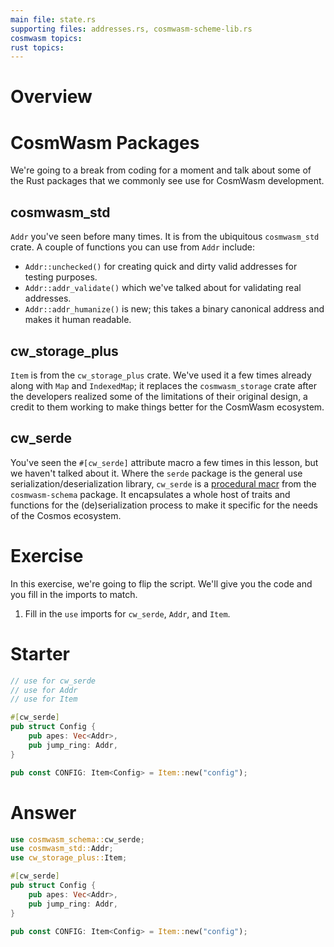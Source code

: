 ```yaml
---
main file: state.rs
supporting files: addresses.rs, cosmwasm-scheme-lib.rs
cosmwasm topics:
rust topics:
---
```


# Overview
> 

# CosmWasm Packages 
We're going to a break from coding for a moment and talk about some of the Rust packages that we commonly see use for CosmWasm development. 

## cosmwasm_std
`Addr` you've seen before many times. It is from the ubiquitous `cosmwasm_std` crate. A couple of functions you can use from `Addr` include:
- `Addr::unchecked()` for creating quick and dirty valid addresses for testing purposes.
- `Addr::addr_validate()` which we've talked about for validating real addresses.
- `Addr::addr_humanize()` is new; this takes a binary canonical address and makes it human readable.

## cw_storage_plus
`Item` is from the `cw_storage_plus` crate. We've used it a few times already along with `Map` and `IndexedMap`; it replaces the `cosmwasm_storage` crate after the developers realized some of the limitations of their original design, a credit to them working to make things better for the CosmWasm ecosystem.

## cw_serde
You've seen the `#[cw_serde]` attribute macro a few times in this lesson, but we haven't talked about it. Where the `serde` package is the general use serialization/deserialization library, `cw_serde` is a [procedural macr](https://doc.rust-lang.org/reference/procedural-macros.html)<ExternalLink> from the `cosmwasm-schema` package. It encapsulates a whole host of traits and functions for the (de)serialization process to make it specific for the needs of the Cosmos ecosystem.

# Exercise
In this exercise, we're going to flip the script. We'll give you the code and you fill in the imports to match.

1. Fill in the `use` imports for `cw_serde`, `Addr`, and `Item`.

# Starter
```rust
// use for cw_serde
// use for Addr
// use for Item

#[cw_serde]
pub struct Config {
    pub apes: Vec<Addr>,
    pub jump_ring: Addr,
}

pub const CONFIG: Item<Config> = Item::new("config");
```

# Answer
```rust
use cosmwasm_schema::cw_serde;
use cosmwasm_std::Addr;
use cw_storage_plus::Item;

#[cw_serde]
pub struct Config {
    pub apes: Vec<Addr>,
    pub jump_ring: Addr,
}

pub const CONFIG: Item<Config> = Item::new("config");
```